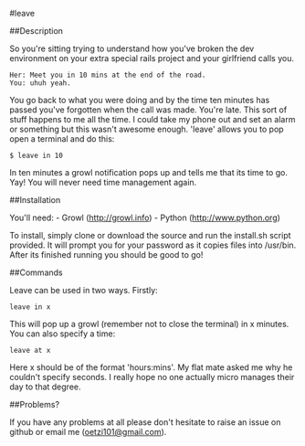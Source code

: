 #leave

##Description

So you're sitting trying to understand how you've broken the dev environment on your extra special rails project and your girlfriend calls you.

	Her: Meet you in 10 mins at the end of the road.
	You: uhuh yeah.
	
You go back to what you were doing and by the time ten minutes has passed you've forgotten when the call was made. You're late.
This sort of stuff happens to me all the time. I could take my phone out and set an alarm or something but this wasn't awesome
enough. 'leave' allows you to pop open a terminal and do this:

	$ leave in 10
	
In ten minutes a growl notification pops up and tells me that its time to go. Yay! You will never need time management again.

##Installation

You'll need:
	- Growl (http://growl.info)
	- Python (http://www.python.org)

To install, simply clone or download the source and run the install.sh script provided. It will prompt you for your password as it
copies files into /usr/bin. After its finished running you should be good to go!

##Commands

Leave can be used in two ways. Firstly:

	leave in x
	
This will pop up a growl (remember not to close the terminal) in x minutes. You can also specify a time:

	leave at x
	
Here x should be of the format 'hours:mins'. My flat mate asked me why he couldn't specify seconds. I really hope no one actually micro manages their day to that degree.

##Problems?

If you have any problems at all please don't hesitate to raise an issue on github or email me (oetzi101@gmail.com).	